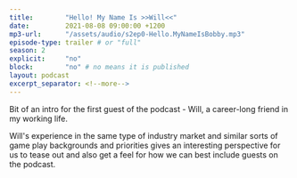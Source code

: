 ```yaml
---
title:        "Hello! My Name Is >>Will<<"
date:         2021-08-08 09:00:00 +1200
mp3-url:      "/assets/audio/s2ep0-Hello.MyNameIsBobby.mp3"
episode-type: trailer # or "full"
season: 2
explicit:     "no"
block:        "no" # no means it is published
layout: podcast
excerpt_separator: <!--more-->
---
```

<!--more-->

Bit of an intro for the first guest of the podcast - Will, a career-long friend in my working life.

Will's experience in the same type of industry market and similar sorts of game play backgrounds and priorities gives an interesting perspective for us to tease out and also get a feel for how we can best include guests on the podcast.